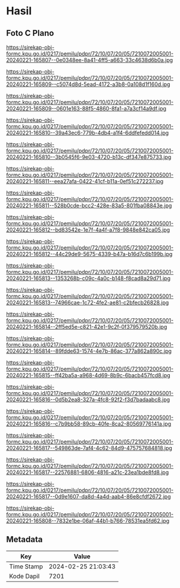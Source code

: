 # Hasil

## Foto C Plano

https://sirekap-obj-formc.kpu.go.id/0217/pemilu/pdpr/72/10/07/20/05/7210072005001-20240221-165807--0e0348ee-8a41-4ff5-a663-33c4638d6b0a.jpg

https://sirekap-obj-formc.kpu.go.id/0217/pemilu/pdpr/72/10/07/20/05/7210072005001-20240221-165809--c5074d8d-5ead-4172-a3b8-0a108d1f160d.jpg

https://sirekap-obj-formc.kpu.go.id/0217/pemilu/pdpr/72/10/07/20/05/7210072005001-20240221-165809--0601e163-88f5-4860-8fa1-a7a3cf14a9df.jpg

https://sirekap-obj-formc.kpu.go.id/0217/pemilu/pdpr/72/10/07/20/05/7210072005001-20240221-165810--39a43ec6-779b-4db4-a1f4-6ddfefedd014.jpg

https://sirekap-obj-formc.kpu.go.id/0217/pemilu/pdpr/72/10/07/20/05/7210072005001-20240221-165810--3b0545f6-9e03-4720-b13c-df347e875733.jpg

https://sirekap-obj-formc.kpu.go.id/0217/pemilu/pdpr/72/10/07/20/05/7210072005001-20240221-165811--eea27afa-0422-41cf-b11a-0ef51c272237.jpg

https://sirekap-obj-formc.kpu.go.id/0217/pemilu/pdpr/72/10/07/20/05/7210072005001-20240221-165811--528b0cde-bcc2-428e-83a5-801fba08843e.jpg

https://sirekap-obj-formc.kpu.go.id/0217/pemilu/pdpr/72/10/07/20/05/7210072005001-20240221-165812--bd83542e-1e7f-4a4f-a7f8-9848e842ca05.jpg

https://sirekap-obj-formc.kpu.go.id/0217/pemilu/pdpr/72/10/07/20/05/7210072005001-20240221-165812--44c29de9-5675-4339-b47a-b16d7c6b199b.jpg

https://sirekap-obj-formc.kpu.go.id/0217/pemilu/pdpr/72/10/07/20/05/7210072005001-20240221-165813--1353268b-c09c-4a0c-b148-f8cad8a29d71.jpg

https://sirekap-obj-formc.kpu.go.id/0217/pemilu/pdpr/72/10/07/20/05/7210072005001-20240221-165813--74966cae-1c72-4fe2-ae81-c2bfecb26828.jpg

https://sirekap-obj-formc.kpu.go.id/0217/pemilu/pdpr/72/10/07/20/05/7210072005001-20240221-165814--2ff5ed5e-c821-42e1-9c2f-0f379579520b.jpg

https://sirekap-obj-formc.kpu.go.id/0217/pemilu/pdpr/72/10/07/20/05/7210072005001-20240221-165814--89fdde63-1574-4e7b-86ac-377a862a890c.jpg

https://sirekap-obj-formc.kpu.go.id/0217/pemilu/pdpr/72/10/07/20/05/7210072005001-20240221-165815--ff42ba5a-a968-4d69-8b9c-6bacb457fcd8.jpg

https://sirekap-obj-formc.kpu.go.id/0217/pemilu/pdpr/72/10/07/20/05/7210072005001-20240221-165816--0d5b2ea8-327a-4fc8-92f2-f3d7badaabc8.jpg

https://sirekap-obj-formc.kpu.go.id/0217/pemilu/pdpr/72/10/07/20/05/7210072005001-20240221-165816--c7b9bb58-89cb-40fe-8ca2-80569776141a.jpg

https://sirekap-obj-formc.kpu.go.id/0217/pemilu/pdpr/72/10/07/20/05/7210072005001-20240221-165817--549863de-7af4-4c62-84d9-475757684818.jpg

https://sirekap-obj-formc.kpu.go.id/0217/pemilu/pdpr/72/10/07/20/05/7210072005001-20240221-165817--22576881-6806-4816-a21c-23ea1bde8fd8.jpg

https://sirekap-obj-formc.kpu.go.id/0217/pemilu/pdpr/72/10/07/20/05/7210072005001-20240221-165817--0d9e1607-da8d-4a4d-aab4-86e8cfdf2672.jpg

https://sirekap-obj-formc.kpu.go.id/0217/pemilu/pdpr/72/10/07/20/05/7210072005001-20240221-165808--7832e1be-06af-44b1-b766-78531ea5fd62.jpg


## Metadata

| Key        | Value               |
| ---------- | ------------------- |
| Time Stamp | 2024-02-25 21:03:43 |
| Kode Dapil | 7201                |



